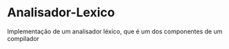 # Analisador-Lexico
Implementação de um analisador léxico, que é um dos componentes de um compilador
